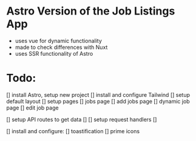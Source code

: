 # Astro Version of the Job Listings App
- uses vue for dynamic functionality
- made to check differences with Nuxt
- uses SSR functionality of Astro

# Todo:
[] install Astro, setup new project
[] install and configure Tailwind
[] setup default layout
[] setup pages
  [] jobs page
  [] add jobs page
  [] dynamic job page
  [] edit job page

[] setup API routes to get data
  [] 
  [] setup request handlers
  [] 

[] install and configure:
  [] toastification
  [] prime icons